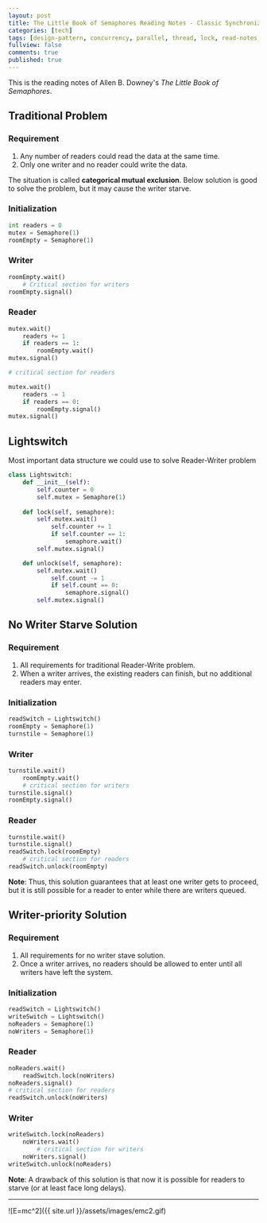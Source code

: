 ```yaml
---
layout: post
title: The Little Book of Semaphores Reading Notes - Classic Synchronization Problems - 02 - Reader-Writer
categories: [tech]
tags: [design-pattern, concurrency, parallel, thread, lock, read-notes, semaphore]
fullview: false
comments: true
published: true
---
```


This is the reading notes of Allen B. Downey's *The Little Book of Semaphores*.

## Traditional Problem

### Requirement
1. Any number of readers could read the data at the same time.
2. Only one writer and no reader could write the data.

The situation is called **categorical mutual exclusion**.
Below solution is good to solve the problem, but it may cause the writer starve.

### Initialization
```Python
int readers = 0
mutex = Semaphore(1)
roomEmpty = Semaphore(1)
```

### Writer
```Python
roomEmpty.wait()
    # Critical section for writers
roomEmpty.signal()
```

### Reader
```Python
mutex.wait()
    readers += 1
    if readers == 1:
        roomEmpty.wait()
mutex.signal()

# critical section for readers

mutex.wait()
    readers -= 1
    if readers == 0:
        roomEmpty.signal()
mutex.signal()
````

## Lightswitch 
Most important data structure we could use to solve Reader-Writer problem

```Python
class Lightswitch:
    def __init__(self):
        self.counter = 0
        self.mutex = Semaphore(1)
    
    def lock(self, semaphore):
        self.mutex.wait()
            self.counter += 1
            if self.counter == 1:
                semaphore.wait()
        self.mutex.signal()

    def unlock(self, semaphore):
        self.mutex.wait()
            self.count -= 1
            if self.count == 0:
                semaphore.signal()
        self.mutex.signal()
```

## No Writer Starve Solution

### Requirement
1. All requirements for traditional Reader-Write problem.
2. When a writer arrives, the existing readers can finish, but no additional readers may enter.

### Initialization
```Python
readSwitch = Lightswitch()
roomEmpty = Semaphore(1)
turnstile = Semaphore(1)
```

### Writer
```Python
turnstile.wait()
    roomEmpty.wait()
    # critical section for writers
turnstile.signal()
roomEmpty.signal()
```

### Reader
```Python
turnstile.wait()
turnstile.signal()
readSwitch.lock(roomEmpty)
    # critical section for readers
readSwitch.unlock(roomEmpty)
```

**Note**: Thus, this solution guarantees that at least one writer gets to proceed, but it is still possible for a reader to enter while there are writers queued.

## Writer-priority Solution

### Requirement
1. All requirements for no writer stave solution.
2. Once a writer arrives, no readers should be allowed to enter until all writers have left the system.

### Initialization
```Python
readSwitch = Lightswitch()
writeSwitch = Lightswitch()
noReaders = Semaphore(1)
noWriters = Semaphore(1)
```

### Reader
```Python
noReaders.wait()
    readSwitch.lock(noWriters)
noReaders.signal()
# critical section for readers
readSwitch.unlock(noWriters)
```

### Writer
```Python
writeSwitch.lock(noReaders)
    noWriters.wait()
        # critical section for writers
    noWriters.signal()
writeSwitch.unlock(noReaders)
```

**Note**: A drawback of this solution is that now it is possible for readers to starve (or at least face long delays).

---
![E=mc^2]({{ site.url }}/assets/images/emc2.gif)
